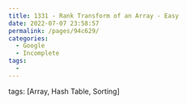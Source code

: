 ```yaml
---
title: 1331 - Rank Transform of an Array - Easy
date: 2022-07-07 23:58:57
permalink: /pages/94c629/
categories:
  - Google
  - Incomplete
tags:
  - 
---
```

tags: [Array, Hash Table, Sorting]